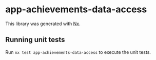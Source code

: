 # app-achievements-data-access

This library was generated with [Nx](https://nx.dev).

## Running unit tests

Run `nx test app-achievements-data-access` to execute the unit tests.
